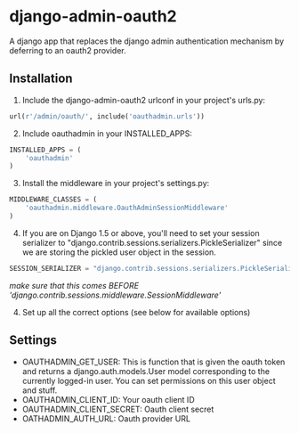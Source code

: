 # django-admin-oauth2

A django app that replaces the django admin authentication mechanism by
deferring to an oauth2 provider.


## Installation

1. Include the django-admin-oauth2 urlconf in your project's urls.py:

```python
url(r'/admin/oauth/', include('oauthadmin.urls'))
```

2. Include oauthadmin in your INSTALLED_APPS:

```python
INSTALLED_APPS = (
    'oauthadmin'
)
````


3. Install the middleware in your project's settings.py:

```python
MIDDLEWARE_CLASSES = (
    'oauthadmin.middleware.OauthAdminSessionMiddleware'
)
```

4. If you are on Django 1.5 or above, you'll need to set your session serializer
to "django.contrib.sessions.serializers.PickleSerializer" since we are storing the
pickled user object in the session.

```python
SESSION_SERIALIZER = "django.contrib.sessions.serializers.PickleSerializer"

```



 *make sure that this comes BEFORE 'django.contrib.sessions.middleware.SessionMiddleware'*

4. Set up all the correct options (see below for available options)

## Settings

 * OAUTHADMIN_GET_USER: This is function that is given the oauth token and returns
   a django.auth.models.User model corresponding to the currently logged-in user.
   You can set permissions on this user object and stuff.
 * OAUTHADMIN_CLIENT_ID: Your oauth client ID
 * OAUTHADMIN_CLIENT_SECRET: Oauth client secret
 * OATHADMIN_AUTH_URL: Oauth provider URL
